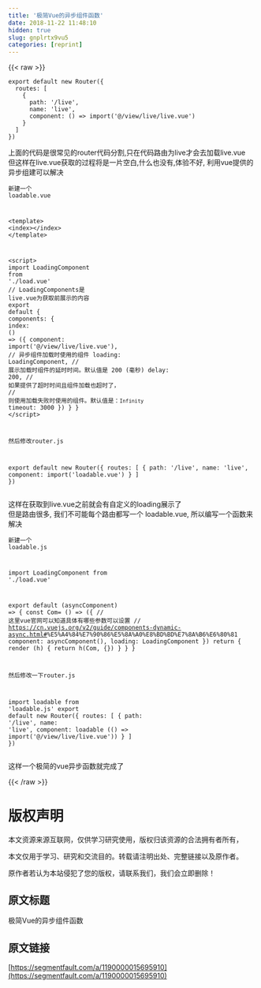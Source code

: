 ```yaml
---
title: '极简Vue的异步组件函数' 
date: 2018-11-22 11:48:10
hidden: true
slug: gnplrtx9vu5
categories: [reprint]
---
```


{{< raw >}}
<div class="widget-codetool" style="display:none"><div class="widget-codetool--inner"><span class="selectCode code-tool" data-toggle="tooltip" data-placement="top" title="" data-original-title="&#x5168;&#x9009;"></span> <span type="button" class="copyCode code-tool" data-toggle="tooltip" data-placement="top" data-clipboard-text="export default new Router({
  routes: [
    {
      path: &apos;/live&apos;,
      name: &apos;live&apos;,
      component: () =&gt; import(&apos;@/view/live/live.vue&apos;)
    }
  ]
})" title="" data-original-title="&#x590D;&#x5236;"></span> <span type="button" class="saveToNote code-tool" data-toggle="tooltip" data-placement="top" title="" data-original-title="&#x653E;&#x8FDB;&#x7B14;&#x8BB0;"></span></div></div><pre class="hljs coffeescript"><code><span class="hljs-keyword">export</span> <span class="hljs-keyword">default</span> <span class="hljs-keyword">new</span> Router({
  routes: [
    {
      path: <span class="hljs-string">&apos;/live&apos;</span>,
      name: <span class="hljs-string">&apos;live&apos;</span>,
      component: <span class="hljs-function"><span class="hljs-params">()</span> =&gt;</span> <span class="hljs-keyword">import</span>(<span class="hljs-string">&apos;@/view/live/live.vue&apos;</span>)
    }
  ]
})</code></pre><p>&#x4E0A;&#x9762;&#x7684;&#x4EE3;&#x7801;&#x662F;&#x5F88;&#x5E38;&#x89C1;&#x7684;router&#x4EE3;&#x7801;&#x5206;&#x5272;,&#x53EA;&#x5728;&#x4EE3;&#x7801;&#x8DEF;&#x7531;&#x4E3A;live&#x624D;&#x4F1A;&#x53BB;&#x52A0;&#x8F7D;live.vue<br>&#x4F46;&#x8FD9;&#x6837;&#x5728;live.vue&#x83B7;&#x53D6;&#x7684;&#x8FC7;&#x7A0B;&#x5C06;&#x662F;&#x4E00;&#x7247;&#x7A7A;&#x767D;,&#x4EC0;&#x4E48;&#x4E5F;&#x6CA1;&#x6709;,&#x4F53;&#x9A8C;&#x4E0D;&#x597D;, &#x5229;&#x7528;vue&#x63D0;&#x4F9B;&#x7684;&#x5F02;&#x6B65;&#x7EC4;&#x5EFA;&#x53EF;&#x4EE5;&#x89E3;&#x51B3;</p><div class="widget-codetool" style="display:none"><div class="widget-codetool--inner"><span class="selectCode code-tool" data-toggle="tooltip" data-placement="top" title="" data-original-title="&#x5168;&#x9009;"></span> <span type="button" class="copyCode code-tool" data-toggle="tooltip" data-placement="top" data-clipboard-text="&#x65B0;&#x5EFA;&#x4E00;&#x4E2A; loadable.vue

&lt;template&gt;
    &lt;index&gt;&lt;/index&gt;
&lt;/template&gt;

&lt;script&gt;
    import LoadingComponent from &apos;./load.vue&apos; // LoadingComponents&#x662F; live.vue&#x4E3A;&#x83B7;&#x53D6;&#x524D;&#x5C55;&#x793A;&#x7684;&#x5185;&#x5BB9;
    export default {
        components: {
            index: () =&gt; ({
                component: import(&apos;@/view/live/live.vue&apos;),
                // &#x5F02;&#x6B65;&#x7EC4;&#x4EF6;&#x52A0;&#x8F7D;&#x65F6;&#x4F7F;&#x7528;&#x7684;&#x7EC4;&#x4EF6;
                loading: LoadingComponent,
                // &#x5C55;&#x793A;&#x52A0;&#x8F7D;&#x65F6;&#x7EC4;&#x4EF6;&#x7684;&#x5EF6;&#x65F6;&#x65F6;&#x95F4;&#x3002;&#x9ED8;&#x8BA4;&#x503C;&#x662F; 200 (&#x6BEB;&#x79D2;)
                delay: 200,
                // &#x5982;&#x679C;&#x63D0;&#x4F9B;&#x4E86;&#x8D85;&#x65F6;&#x65F6;&#x95F4;&#x4E14;&#x7EC4;&#x4EF6;&#x52A0;&#x8F7D;&#x4E5F;&#x8D85;&#x65F6;&#x4E86;&#xFF0C;
                // &#x5219;&#x4F7F;&#x7528;&#x52A0;&#x8F7D;&#x5931;&#x8D25;&#x65F6;&#x4F7F;&#x7528;&#x7684;&#x7EC4;&#x4EF6;&#x3002;&#x9ED8;&#x8BA4;&#x503C;&#x662F;&#xFF1A;`Infinity`
                timeout: 3000
            })
        }
    }
&lt;/script&gt;

&#x7136;&#x540E;&#x4FEE;&#x6539;router.js

export default new Router({
  routes: [
    {
      path: &apos;/live&apos;,
      name: &apos;live&apos;,
      component: import(&apos;loadable.vue&apos;)
    }
  ]
})" title="" data-original-title="&#x590D;&#x5236;"></span> <span type="button" class="saveToNote code-tool" data-toggle="tooltip" data-placement="top" title="" data-original-title="&#x653E;&#x8FDB;&#x7B14;&#x8BB0;"></span></div></div><pre class="hljs xml"><code>&#x65B0;&#x5EFA;&#x4E00;&#x4E2A; loadable.vue

<span class="hljs-tag">&lt;<span class="hljs-name">template</span>&gt;</span>
    <span class="hljs-tag">&lt;<span class="hljs-name">index</span>&gt;</span><span class="hljs-tag">&lt;/<span class="hljs-name">index</span>&gt;</span>
<span class="hljs-tag">&lt;/<span class="hljs-name">template</span>&gt;</span>

<span class="hljs-tag">&lt;<span class="hljs-name">script</span>&gt;</span><span class="javascript">
    <span class="hljs-keyword">import</span> LoadingComponent <span class="hljs-keyword">from</span> <span class="hljs-string">&apos;./load.vue&apos;</span> <span class="hljs-comment">// LoadingComponents&#x662F; live.vue&#x4E3A;&#x83B7;&#x53D6;&#x524D;&#x5C55;&#x793A;&#x7684;&#x5185;&#x5BB9;</span>
    <span class="hljs-keyword">export</span> <span class="hljs-keyword">default</span> {
        <span class="hljs-attr">components</span>: {
            <span class="hljs-attr">index</span>: <span class="hljs-function"><span class="hljs-params">()</span> =&gt;</span> ({
                <span class="hljs-attr">component</span>: <span class="hljs-keyword">import</span>(<span class="hljs-string">&apos;@/view/live/live.vue&apos;</span>),
                <span class="hljs-comment">// &#x5F02;&#x6B65;&#x7EC4;&#x4EF6;&#x52A0;&#x8F7D;&#x65F6;&#x4F7F;&#x7528;&#x7684;&#x7EC4;&#x4EF6;</span>
                loading: LoadingComponent,
                <span class="hljs-comment">// &#x5C55;&#x793A;&#x52A0;&#x8F7D;&#x65F6;&#x7EC4;&#x4EF6;&#x7684;&#x5EF6;&#x65F6;&#x65F6;&#x95F4;&#x3002;&#x9ED8;&#x8BA4;&#x503C;&#x662F; 200 (&#x6BEB;&#x79D2;)</span>
                delay: <span class="hljs-number">200</span>,
                <span class="hljs-comment">// &#x5982;&#x679C;&#x63D0;&#x4F9B;&#x4E86;&#x8D85;&#x65F6;&#x65F6;&#x95F4;&#x4E14;&#x7EC4;&#x4EF6;&#x52A0;&#x8F7D;&#x4E5F;&#x8D85;&#x65F6;&#x4E86;&#xFF0C;</span>
                <span class="hljs-comment">// &#x5219;&#x4F7F;&#x7528;&#x52A0;&#x8F7D;&#x5931;&#x8D25;&#x65F6;&#x4F7F;&#x7528;&#x7684;&#x7EC4;&#x4EF6;&#x3002;&#x9ED8;&#x8BA4;&#x503C;&#x662F;&#xFF1A;`Infinity`</span>
                timeout: <span class="hljs-number">3000</span>
            })
        }
    }
</span><span class="hljs-tag">&lt;/<span class="hljs-name">script</span>&gt;</span>

&#x7136;&#x540E;&#x4FEE;&#x6539;router.js

export default new Router({
  routes: [
    {
      path: &apos;/live&apos;,
      name: &apos;live&apos;,
      component: import(&apos;loadable.vue&apos;)
    }
  ]
})</code></pre><p>&#x8FD9;&#x6837;&#x5728;&#x83B7;&#x53D6;&#x5230;live.vue&#x4E4B;&#x524D;&#x5C31;&#x4F1A;&#x6709;&#x81EA;&#x5B9A;&#x4E49;&#x7684;loading&#x5C55;&#x793A;&#x4E86;<br>&#x4F46;&#x662F;&#x8DEF;&#x7531;&#x5F88;&#x591A;, &#x6211;&#x4EEC;&#x4E0D;&#x53EF;&#x80FD;&#x6BCF;&#x4E2A;&#x8DEF;&#x7531;&#x90FD;&#x5199;&#x4E00;&#x4E2A; loadable.vue, &#x6240;&#x4EE5;&#x7F16;&#x5199;&#x4E00;&#x4E2A;&#x51FD;&#x6570;&#x6765;&#x89E3;&#x51B3;</p><div class="widget-codetool" style="display:none"><div class="widget-codetool--inner"><span class="selectCode code-tool" data-toggle="tooltip" data-placement="top" title="" data-original-title="&#x5168;&#x9009;"></span> <span type="button" class="copyCode code-tool" data-toggle="tooltip" data-placement="top" data-clipboard-text="&#x65B0;&#x5EFA;&#x4E00;&#x4E2A; loadable.js

import LoadingComponent from &apos;./load.vue&apos;

export default (asyncComponent) =&gt; {
    const Com= () =&gt; ({
        // &#x8FD9;&#x91CC;vue&#x5B98;&#x7F51;&#x53EF;&#x4EE5;&#x77E5;&#x9053;&#x5177;&#x4F53;&#x6709;&#x54EA;&#x4E9B;&#x53C2;&#x6570;&#x53EF;&#x4EE5;&#x8BBE;&#x7F6E;
        // https://cn.vuejs.org/v2/guide/components-dynamic-async.html#%E5%A4%84%E7%90%86%E5%8A%A0%E8%BD%BD%E7%8A%B6%E6%80%81
        component: asyncComponent(),
        loading: LoadingComponent
    })
    return {
        render (h) {
          return h(Com, {})
        }
    }
}

&#x7136;&#x540E;&#x4FEE;&#x6539;&#x4E00;&#x4E0B;router.js

import loadable from &apos;loadable.js&apos;
export default new Router({
  routes: [
    {
      path: &apos;/live&apos;,
      name: &apos;live&apos;,
      component: loadable (() =&gt; import(&apos;@/view/live/live.vue&apos;))
    }
  ]
})" title="" data-original-title="&#x590D;&#x5236;"></span> <span type="button" class="saveToNote code-tool" data-toggle="tooltip" data-placement="top" title="" data-original-title="&#x653E;&#x8FDB;&#x7B14;&#x8BB0;"></span></div></div><pre class="hljs xquery"><code>&#x65B0;&#x5EFA;&#x4E00;&#x4E2A; loadable.js

<span class="hljs-keyword">import</span> LoadingComponent from <span class="hljs-string">&apos;./load.vue&apos;</span>

export <span class="hljs-keyword">default</span> (asyncComponent) =&gt; {
    const Com= () =&gt; ({
        // &#x8FD9;&#x91CC;vue&#x5B98;&#x7F51;&#x53EF;&#x4EE5;&#x77E5;&#x9053;&#x5177;&#x4F53;&#x6709;&#x54EA;&#x4E9B;&#x53C2;&#x6570;&#x53EF;&#x4EE5;&#x8BBE;&#x7F6E;
        // https://cn.vuejs.org/v2/guide/components-dynamic-async.html#<span class="hljs-meta">%E5</span><span class="hljs-meta">%A4</span><span class="hljs-meta">%84</span><span class="hljs-meta">%E7</span><span class="hljs-meta">%90</span><span class="hljs-meta">%86</span><span class="hljs-meta">%E5</span><span class="hljs-meta">%8A</span><span class="hljs-meta">%A0</span><span class="hljs-meta">%E8</span><span class="hljs-meta">%BD</span><span class="hljs-meta">%BD</span><span class="hljs-meta">%E7</span><span class="hljs-meta">%8A</span><span class="hljs-meta">%B6</span><span class="hljs-meta">%E6</span><span class="hljs-meta">%80</span><span class="hljs-meta">%81</span>
        component: asyncComponent(),
        loading: LoadingComponent
    })
    return {
        render (h) {
          return h(Com, {})
        }
    }
}

&#x7136;&#x540E;&#x4FEE;&#x6539;&#x4E00;&#x4E0B;router.js

<span class="hljs-keyword">import</span> loadable from <span class="hljs-string">&apos;loadable.js&apos;</span>
export <span class="hljs-keyword">default</span> new Router({
  routes: [
    {
      path: <span class="hljs-string">&apos;/live&apos;</span>,
      name: <span class="hljs-string">&apos;live&apos;</span>,
      component: loadable (() =&gt; import(<span class="hljs-string">&apos;@/view/live/live.vue&apos;</span>))
    }
  ]
})</code></pre><p>&#x8FD9;&#x6837;&#x4E00;&#x4E2A;&#x6781;&#x7B80;&#x7684;vue&#x5F02;&#x6B65;&#x51FD;&#x6570;&#x5C31;&#x5B8C;&#x6210;&#x4E86;</p>
{{< /raw >}}

# 版权声明
本文资源来源互联网，仅供学习研究使用，版权归该资源的合法拥有者所有，

本文仅用于学习、研究和交流目的。转载请注明出处、完整链接以及原作者。

原作者若认为本站侵犯了您的版权，请联系我们，我们会立即删除！

## 原文标题
极简Vue的异步组件函数

## 原文链接
[https://segmentfault.com/a/1190000015695910](https://segmentfault.com/a/1190000015695910)

